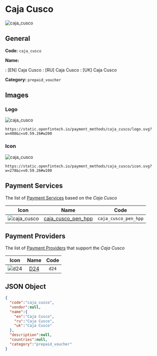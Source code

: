 
# Caja Cusco 
![caja_cusco](https://static.openfintech.io/payment_methods/caja_cusco/logo.svg?w=400&c=v0.59.26#w200)  

## General 
**Code:** `caja_cusco` 
 
**Name:** 
 
:	[EN] Caja Cusco 
:	[RU] Caja Cusco 
:	[UK] Caja Cusco 
 
**Category:** `prepaid_voucher` 
 

## Images 

### Logo 
![caja_cusco](https://static.openfintech.io/payment_methods/caja_cusco/logo.svg?w=400&c=v0.59.26#w200)  

```
https://static.openfintech.io/payment_methods/caja_cusco/logo.svg?w=400&c=v0.59.26#w200
```  

### Icon 
![caja_cusco](https://static.openfintech.io/payment_methods/caja_cusco/icon.svg?w=278&c=v0.59.26#w100)  

```
https://static.openfintech.io/payment_methods/caja_cusco/icon.svg?w=278&c=v0.59.26#w100
```  

## Payment Services 
 
The list of [Payment Services](/payment-services/) based on the _Caja Cusco_ 

|Icon|Name|Code| 
|:---:|:---:|:---:| 
|![caja_cusco](https://static.openfintech.io/payment_methods/caja_cusco/icon.svg?w=278&c=v0.59.26#w100) |[caja_cusco_pen_hpp](/payment-services/caja_cusco_pen_hpp/)|`caja_cusco_pen_hpp`| 
 

## Payment Providers 
 
The list of [Payment Providers](/payment-providers/) that support the _Caja Cusco_ 

|Icon|Name|Code| 
|:---:|:---:|:---:| 
|![d24](https://static.openfintech.io/payment_providers/d24/icon.svg?w=278&c=v0.59.26#w100) |[D24](/payment-providers/d24/)|`d24`| 
 

## JSON Object 

```json
{
  "code":"caja_cusco",
  "vendor":null,
  "name":{
    "en":"Caja Cusco",
    "ru":"Caja Cusco",
    "uk":"Caja Cusco"
  },
  "description":null,
  "countries":null,
  "category":"prepaid_voucher"
}
```  
